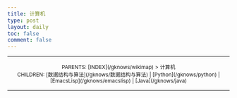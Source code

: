 ```yaml
---
title: 计算机
type: post
layout: daily
toc: false
comment: false
---
```

---
<center><small>PARENTS: [INDEX](/gknows/wikimap) > 计算机</small></center>

<center><small>CHILDREN: [数据结构与算法](/gknows/数据结构与算法) | [Python](/gknows/python) | [EmacsLisp](/gknows/emacslisp) | [Java](/gknows/java)</small></center>

---
